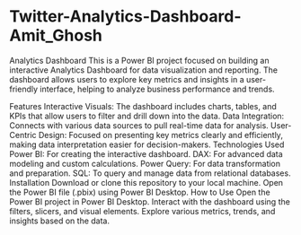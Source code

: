 # Twitter-Analytics-Dashboard-Amit_Ghosh
Analytics Dashboard
This is a Power BI project focused on building an interactive Analytics Dashboard for data visualization and reporting. The dashboard allows users to explore key metrics and insights in a user-friendly interface, helping to analyze business performance and trends.

Features
Interactive Visuals: The dashboard includes charts, tables, and KPIs that allow users to filter and drill down into the data.
Data Integration: Connects with various data sources to pull real-time data for analysis.
User-Centric Design: Focused on presenting key metrics clearly and efficiently, making data interpretation easier for decision-makers.
Technologies Used
Power BI: For creating the interactive dashboard.
DAX: For advanced data modeling and custom calculations.
Power Query: For data transformation and preparation.
SQL: To query and manage data from relational databases.
Installation
Download or clone this repository to your local machine.
Open the Power BI file (.pbix) using Power BI Desktop.
How to Use
Open the Power BI project in Power BI Desktop.
Interact with the dashboard using the filters, slicers, and visual elements.
Explore various metrics, trends, and insights based on the data.
